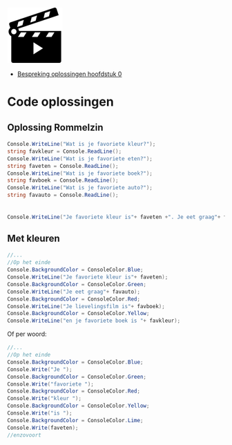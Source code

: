 
![](../assets/movie.png)

* [Bespreking oplossingen hoofdstuk 0](https://ap.cloud.panopto.eu/Panopto/Pages/Viewer.aspx?id=1a353c40-e317-4b1d-b81b-a966007b8ed2)

# Code oplossingen

## Oplossing Rommelzin

```csharp
Console.WriteLine("Wat is je favoriete kleur?");
string favkleur = Console.ReadLine();
Console.WriteLine("Wat is je favoriete eten?");
string faveten = Console.ReadLine();
Console.WriteLine("Wat is je favoriete boek?");
string favboek = Console.ReadLine();
Console.WriteLine("Wat is je favoriete auto?");
string favauto = Console.ReadLine();


Console.WriteLine("Je favoriete kleur is"+ faveten +". Je eet graag"+ favauto +". Je lievelingsfilm is"+ favboek +" en je favoriete boek is "+ favkleur);
```

## Met kleuren

```csharp
//...
//Op het einde
Console.BackgroundColor = ConsoleColor.Blue;
Console.WriteLine("Je favoriete kleur is"+ faveten);
Console.BackgroundColor = ConsoleColor.Green;
Console.WriteLine("Je eet graag"+ favauto);
Console.BackgroundColor = ConsoleColor.Red;
Console.WriteLine("Je lievelingsfilm is"+ favboek);
Console.BackgroundColor = ConsoleColor.Yellow;
Console.WriteLine("en je favoriete boek is "+ favkleur);
```

Of per woord:

```csharp
//...
//Op het einde
Console.BackgroundColor = ConsoleColor.Blue;
Console.Write("Je ");
Console.BackgroundColor = ConsoleColor.Green;
Console.Write("favoriete ");
Console.BackgroundColor = ConsoleColor.Red;
Console.Write("kleur ");
Console.BackgroundColor = ConsoleColor.Yellow;
Console.Write("is ");
Console.BackgroundColor = ConsoleColor.Lime;
Console.Write(faveten);
//enzovoort
```

